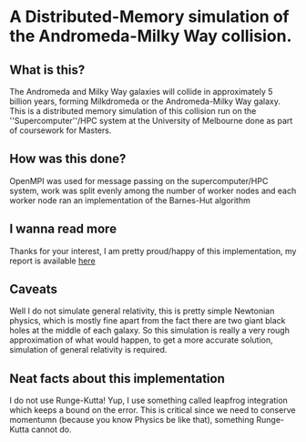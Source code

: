 # A Distributed-Memory simulation of the Andromeda-Milky Way collision.
## What is this?
The Andromeda and Milky Way galaxies will collide in approximately 5 billion years, forming Milkdromeda or the Andromeda-Milky Way galaxy. 
This is a distributed memory simulation of this collision run on the ''Supercomputer''/HPC system at the University of Melbourne done as part of coursework for Masters. 

## How was this done?
OpenMPI was used for message passing on the supercomputer/HPC system, work was split evenly among the number of worker nodes and each worker node ran 
an implementation of the Barnes-Hut algorithm 

## I wanna read more
Thanks for your interest, I am pretty proud/happy of this implementation, my report is available [here](report.pdf)

## Caveats
Well I do not simulate general relativity, this is pretty simple Newtonian physics, which is mostly fine
apart from the fact there are two giant black holes at the middle of each galaxy. So this simulation is really a very rough approximation 
of what would happen, to get a more accurate solution, simulation of general relativity is required. 

## Neat facts about this implementation
I do not use Runge-Kutta! Yup, I use something called leapfrog integration which keeps a bound on the error. 
This is critical since we need to conserve momentumn (because you know Physics be like that), something Runge-Kutta cannot do.



